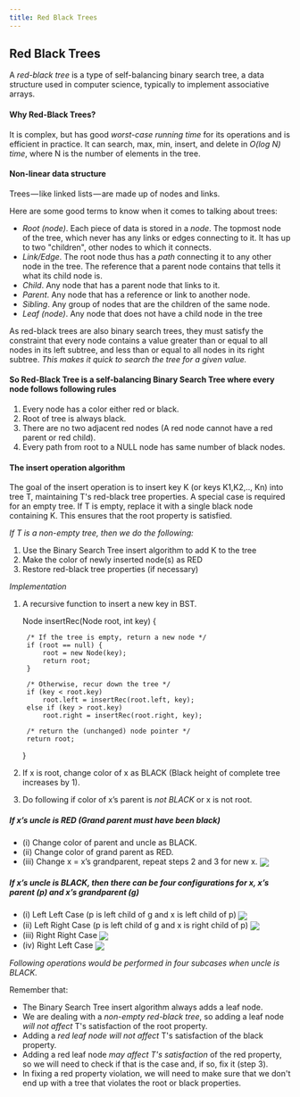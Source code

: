 ```yaml
---
title: Red Black Trees
---
```

## Red Black Trees

A *red-black tree* is a type of self-balancing binary search tree, a data structure used in computer science, typically to implement associative arrays. 

#### Why Red-Black Trees?

It is complex, but has good *worst-case running time* for its operations and is efficient in practice. It can search, max, min, insert, and delete in *O(log N) time*, where N is the number of elements in the tree.

<picture>
  
#### Non-linear data structure

Trees — like linked lists — are made up of nodes and links.  

Here are some good terms to know when it comes to talking about trees:

* *Root (node)*. Each piece of data is stored in a *node*. The topmost node of the tree, which never has any links or edges connecting to it. It has up to two "children", other nodes to which it connects.
* *Link/Edge*. The root node thus has a *path* connecting it to any other node in the tree. The reference that a parent node contains that tells it what its child node is.
* *Child*. Any node that has a parent node that links to it.
* *Parent*. Any node that has a reference or link to another node.
* *Sibling*. Any group of nodes that are the children of the same node.
* *Leaf (node)*. Any node that does not have a child node in the tree

As red-black trees are also binary search trees, they must satisfy the constraint that every node contains a value greater than or equal to all nodes in its left subtree, and less than or equal to all nodes in its right subtree. 
*This makes it quick to search the tree for a given value.*

#### So Red-Black Tree is a self-balancing Binary Search Tree where every node follows following rules

1) Every node has a color either red or black.
2) Root of tree is always black.
3) There are no two adjacent red nodes (A red node cannot have a red parent or red child).
4) Every path from root to a NULL node has same number of black nodes.

#### The insert operation algorithm

The goal of the insert operation is to insert key K (or keys K1,K2,.., Kn) into tree T, maintaining T's red-black tree properties. 
A special case is required for an empty tree. If T is empty, replace it with a single black node containing K. This ensures that the root property is satisfied.

*If T is a non-empty tree, then we do the following:*

1. Use the Binary Search Tree insert algorithm to add K to the tree
2. Make the color of newly inserted node(s) as RED
3. Restore red-black tree properties (if necessary)

*Implementation*

1. A recursive function to insert a new key in BST.

    Node insertRec(Node root, int key) {
 
        /* If the tree is empty, return a new node */
        if (root == null) {
            root = new Node(key);
            return root;
        }
 
        /* Otherwise, recur down the tree */
        if (key < root.key)
            root.left = insertRec(root.left, key);
        else if (key > root.key)
            root.right = insertRec(root.right, key);
 
        /* return the (unchanged) node pointer */
        return root;
    }
2. If x is root, change color of x as BLACK (Black height of complete tree increases by 1).

3. Do following if color of x’s parent is *not BLACK* or x is not root.

  ##### If x’s uncle is RED (Grand parent must have been black)
   * (i) Change color of parent and uncle as BLACK.
   * (ii) Change color of grand parent as RED.
   * (iii) Change x = x’s grandparent, repeat steps 2 and 3 for new x.
    <img align="center" src="https://user-images.githubusercontent.com/5860906/31822957-2d9fa8c4-b5b3-11e7-8c72-09d2874aeabe.png">

  ##### If x’s uncle is BLACK, then there can be four configurations for x, x’s parent (p) and x’s grandparent (g) 
   * (i) Left Left Case (p is left child of g and x is left child of p)
    <img align="center" src="https://user-images.githubusercontent.com/5860906/31822953-2c9d3ea0-b5b3-11e7-9412-8a33afe61216.png">
   * (ii) Left Right Case (p is left child of g and x is right child of p)
    <img align="center" src="https://user-images.githubusercontent.com/5860906/31822954-2d2f3346-b5b3-11e7-9684-193869136f1f.png">
   * (iii) Right Right Case
    <img align="center" src="https://user-images.githubusercontent.com/5860906/31822956-2d7bd9e4-b5b3-11e7-885b-60cc1de16602.png">
   * (iv) Right Left Case
    <img align="center" src="https://user-images.githubusercontent.com/5860906/31822955-2d552326-b5b3-11e7-8506-6aeaadf844ee.png">

*Following operations would be performed in four subcases when uncle is BLACK.*

Remember that:
 * The Binary Search Tree insert algorithm always adds a leaf node. 
 * We are dealing with a *non-empty red-black tree*, so adding a leaf node *will not affect* T's satisfaction of the root property. 
 * Adding a *red leaf node will not affect* T's satisfaction of the black property. 
 * Adding a red leaf node *may affect T's satisfaction* of the red property, so we will need to check if that is the case and, if so, fix it (step 3). 
 * In fixing a red property violation, we will need to make sure that we don't end up with a tree that violates the root or black properties.

